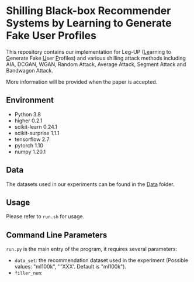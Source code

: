 # Shilling Black-box Recommender Systems by Learning to Generate Fake User Profiles

This repository contains our implementation for Leg-UP (<ins>Le</ins>arning to <ins>G</ins>enerate Fake <ins>U</ins>ser <ins>P</ins>rofiles) and various shilling attack methods including AIA, DCGAN, WGAN, Random Attack, Average Attack, Segment Attack and Bandwagon Attack. 

More information will be provided when the paper is accepted.

## Environment
- Python 3.8
- higher 0.2.1
- scikit-learn 0.24.1
- scikit-surprise 1.1.1
- tensorflow 2.7
- pytorch 1.10
- numpy 1.20.1

## Data

The datasets used in our experiments can be found in the [Data](../Data) folder.

## Usage

Please refer to `run.sh` for usage.


## Command Line Parameters
`run.py` is the main entry of the program, it requires several parameters:

- `data_set`: the recommendation dataset used in the experiment (Possible values: "ml100k", '''XXX'.  Default is  "ml100k").
- `filler_num`: 

